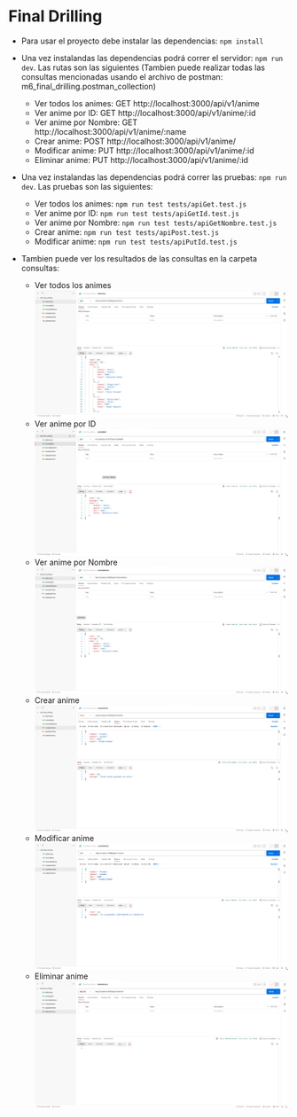 # Final Drilling

- Para usar el proyecto debe instalar las dependencias: `npm install`

- Una vez instalandas las dependencias podrá correr el servidor: `npm run dev`. Las rutas son las siguientes (Tambien puede realizar todas las consultas mencionadas usando el archivo de postman: m6_final_drilling.postman_collection)

  - Ver todos los animes: GET http://localhost:3000/api/v1/anime
  - Ver anime por ID: GET http://localhost:3000/api/v1/anime/:id
  - Ver anime por Nombre: GET http://localhost:3000/api/v1/anime/:name
  - Crear anime: POST http://localhost:3000/api/v1/anime/
  - Modificar anime: PUT http://localhost:3000/api/v1/anime/:id
  - Eliminar anime: PUT http://localhost:3000/api/v1/anime/:id

- Una vez instalandas las dependencias podrá correr las pruebas: `npm run dev`. Las pruebas son las siguientes:

  - Ver todos los animes: `npm run test tests/apiGet.test.js`
  - Ver anime por ID: `npm run test tests/apiGetId.test.js`
  - Ver anime por Nombre: `npm run test tests/apiGetNombre.test.js`
  - Crear anime: `npm run test tests/apiPost.test.js`
  - Modificar anime: `npm run test tests/apiPutId.test.js`

- Tambien puede ver los resultados de las consultas en la carpeta consultas:
  - Ver todos los animes ![Ver todos los animes](consultas/m6_1_anime.png)
  - Ver anime por ID ![Ver anime por ID](consultas/m6_2_animeById.png)
  - Ver anime por Nombre ![Ver anime por Nombre](consultas/m6_3_animeByName.png)
  - Crear anime ![Crear anime](consultas/m6_4_createAnime.png)
  - Modificar anime ![Modificar anime](consultas/m6_5_updateAnime.png)
  - Eliminar anime ![Eliminar anime](consultas/m6_6_deleteAnime.png)
